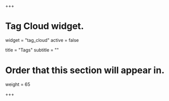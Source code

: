 +++
# Tag Cloud widget.
widget = "tag_cloud"
active = false

title = "Tags"
subtitle = ""

# Order that this section will appear in.
weight = 65

+++
